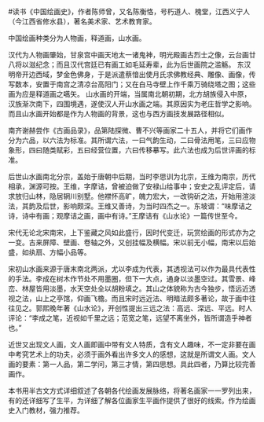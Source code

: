 \#读书《中国绘画史》，作者陈师曾，又名陈衡恪，号朽道人、槐堂，江西义宁人（今江西省修水县），著名美术家、艺术教育家。

中国绘画种类分为人物画，释道画，山水画。

汉代为人物画肇始，甘泉宫中画天地太一诸鬼神，明光殿画古烈士之像，云台画廿八将以滋纪念；而且汉代宫廷已有画工如毛延寿辈，此为后世画院之滥觞。
东汉明帝开边西域，梦金色佛身，于是派遣蔡愔出使月氏求佛教经典、雕像、画像，传写数本，安置于南宫之清凉台高阳门；又在白马寺壁上作千乘万骑绕塔之图；这些画为应是释道画之嚆矢。
山水画的开端，当属南北朝初期，北方胡族侵入中原，汉族渐次南下，四围境遇，遂使汉人开山水画之端。其原因实为老庄哲学之影响。而且山水画开始都是作为人物画的背景，这也与西方画技发展路径相似。

南齐谢赫尝作《古画品录》，品第陆探微、曹不兴等画家二十五人，并将它们画作分为六品，以六法为标准。其所谓六法，一曰气韵生动，二曰骨法用笔，三曰应物象形，四曰随类赋彩，五曰经营位置，六曰传移摹写。此六法也成为后世评画的标准。

后世山水画南北分宗，盖始于唐朝中后期，当时李思训为北宗，王维为南宗，历代相承，渊源可按。王维，字摩诘，曾被迫做了安禄山给事中；安史之乱评定后，请求放归山林，隐居辋川别墅。他襟怀高旷，魄力宏大，一改钩斫之法，开始用渲淡法，其韵及后世，影响颇深。王维又善诗，为当时四杰之一。东坡谓：“味摩诘之诗，诗中有画；观摩诘之画，画中有诗。”王摩诘有《山水论》一篇传世至今。

宋代无论北宋南宋，上下鉴藏之风如此盛行，因时代变迁，玩赏绘画的形式亦为之一变。古来屏障、壁画、卷轴之外，又创挂幅及横幅。宋以前无小幅，南宋以后始盛，如纨扇、方幅小品等。

宋初山水画来源于唐末南北两派，尤以李成为代表，其透视法可以作为最具代表性的手法。李成在树木作节处不用墨圈，但下一大点，通身以淡墨空过。其雪景、峰峦、林屋皆用淡墨，水天空处全以胡粉填之。其山之体貌称为古今独步，悟远近透视之法，山上之亭馆，仰画飞檐。而且宋时远近法、明暗法颇多著论，故于画中往往见之。郭熙晚年著《山水论》，开创性提出三远之法：高远、深远、平远。时人评论：“李成之笔，近视如千里之远；范宽之笔，远望不离坐外，皆所谓造乎神者也。”

近世又出现文人画，文人画即画中带有文人特质，含有文人趣味，不一定非要在画中考究艺术上的功夫，必须于画外看出许多文人的感想，这就是所谓文人画。文人画的要素：第一人品，第二学问，第三才情，第四思想。具此四者，乃算比较完善画作。

本书用半古文方式详细叙述了各朝各代绘画发展脉络，将著名画家一一罗列出来，有的还详细写了生平，为详细了解各位画家生平画作提供了很好的线索。作为绘画史入门教材，强力推荐。